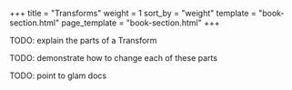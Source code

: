 +++
title = "Transforms"
weight = 1
sort_by = "weight"
template = "book-section.html"
page_template = "book-section.html"
+++

TODO: explain the parts of a Transform

TODO: demonstrate how to change each of these parts

TODO: point to glam docs
